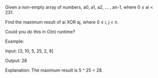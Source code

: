 Given a non-empty array of numbers, a0, a1, a2, … , an-1, where 0 &le; ai < 231.

Find the maximum result of ai XOR aj, where 0 &le; i, j &lt; n.

Could you do this in O(n) runtime?

Example:

Input: [3, 10, 5, 25, 2, 8]

Output: 28

Explanation: The maximum result is 5 ^ 25 = 28.

